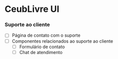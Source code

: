 # CeubLivre UI

### Suporte ao cliente

- [ ] Página de contato com o suporte
- [ ] Componentes relacionados ao suporte ao cliente
  - [ ] Formulário de contato
  - [ ] Chat de atendimento
